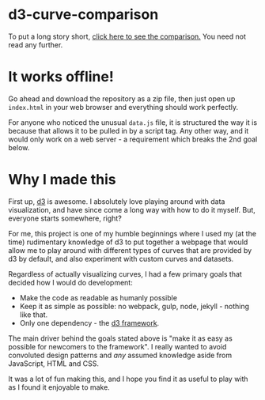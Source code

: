 # d3-curve-comparison

To put a long story short, [click here to see the comparison.][1] You need not
read any further.

# It works offline!

Go ahead and download the repository as a zip file, then just open up
`index.html` in your web browser and everything should work perfectly.

For anyone who noticed the unusual `data.js` file, it is structured the way it
is because that allows it to be pulled in by a script tag. Any other way, and it
would only work on a web server - a requirement which breaks the 2nd goal below.

# Why I made this

First up, [d3][2] is awesome. I absolutely love playing around with data
visualization, and have since come a long way with how to do it myself. But,
everyone starts somewhere, right?

For me, this project is one of my humble beginnings where I used my (at the
time) rudimentary knowledge of d3 to put together a webpage that would allow me
to play around with different types of curves that are provided by d3 by
default, and also experiment with custom curves and datasets.

Regardless of actually visualizing curves, I had a few primary goals that
decided how I would do development:

* Make the code as readable as humanly possible
* Keep it as simple as possible: no webpack, gulp, node, jekyll - nothing like that.
* Only one dependency - the [d3 framework][2].

The main driver behind the goals stated above is "make it as easy as possible
for newcomers to the framework". I really wanted to avoid convoluted design
patterns and _any_ assumed knowledge aside from JavaScript, HTML and CSS.

It was a lot of fun making this, and I hope you find it as useful to play with as I
found it enjoyable to make.



[1]: https://cemrajc.github.io/d3-curve-comparison
[2]: https://d3js.org
